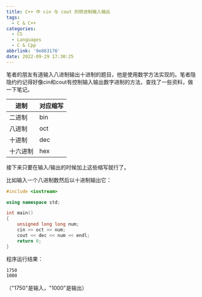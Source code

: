```yaml
---
title: C++ 中 cin 与 cout 的转进制输入输出
tags:
  - C & C++
categories:
  - CS
  - Languages
  - C & Cpp
abbrlink: '9e863176'
date: 2022-09-29 17:30:25
---
```


笔者的朋友有道输入八进制输出十进制的题目，他是使用数学方法实现的。笔者隐隐约约记得好像cin和cout有控制输入输出数字进制的方法，查找了一些资料，做一下笔记。
<!--more-->

| 进制     | 对应缩写 |
| -------- | -------- |
| 二进制   | bin      |
| 八进制   | oct      |
| 十进制   | dec      |
| 十六进制 | hex      |

接下来只要在输入/输出的时候加上这些缩写就行了。

比如输入一个八进制数然后以十进制输出它：

```c++
#include <iostream>

using namespace std;

int main()
{
    unsigned long long num;
    cin >> oct >> num;
    cout << dec << num << endl;
    return 0;
}
```

程序运行结果：

```bash
1750
1000
```

（"1750"是输入，"1000"是输出）
